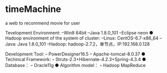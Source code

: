# timeMachine
a web to recommend movie for user

Tevelopment Environment:
–Win8 64bit 
–Java 1.8.0_101 
–Eclipse neon
● Hadoop environment of the system of cluster:
–Linux: CentOS-6.7-x86_64
–Java: Java 1.8.0_101 
–Hadoop: hadoop-2.7.2，单节点，IP:192.168.0.128 

Development Tool:
– PowerDesigner16.5
– Apache-tomcat-8.0.37
● Techincal Framework: 
– Struts-2.3+Hibernate-4.2.3+Spring-4.3.4
● Database：
– Oracle11g
● Algorithm model：
– Hadoop MapReduce

